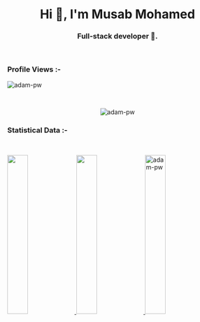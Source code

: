 <h1 align="center">Hi 👋, I'm Musab Mohamed</h1>
<h3 align="center">Full-stack developer 🌟.</h3>

<br>

<p align="center"> <h3>Profile Views :-</h3> <img  src="https://komarev.com/ghpvc/?username=musab-mohamed206&label=Profile%20views&color=0e75b6&style=flat"
    alt="adam-pw" /> 
  </p>

<br>

<p align="center"> <img align="center" src="https://github.com/Adam-pw/Adam-pw/blob/main/animation_500_kxa883sd.gif" alt="adam-pw" /></p>






<h3>Statistical Data :-</h3>


<br/>
<p align="left">
  <a href="https://abhigyantrips.dev/">
<!--   <img width="30.5%" src="https://github-readme-stats.vercel.app/api?username=musab-mohamed206&show_icons=true&theme=gruvbox&hide_border=true" />
    <img width="30.5%" src="https://github-readme-streak-stats.herokuapp.com/?user=musab-mohamed206&theme=gruvbox&hide_border=true" /> -->
    <img width="30.5%"
      src="https://github-readme-stats.vercel.app/api/top-langs?username=musab-mohamed206&show_icons=true&locale=en&bg_color=0d1117&text_color=ffffff&layout=compact"
      />
    <img width="30.5%" src="https://github-readme-stats.vercel.app/api?username=musab-mohamed206&show_icons=true&locale=en&bg_color=0d1117&text_color=ffffff&repo=convoychat"
      />
      <img width="30.5%"  src="https://github-readme-streak-stats.herokuapp.com/?user=musab-mohamed206&theme=dark&background=0d1117&date_format=M%20j%5B%2C%20Y%5D" alt="adam-pw" />

  </a>
</p>
<br>
